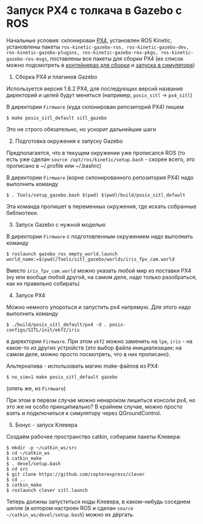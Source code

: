 # Запуск PX4 с толкача в Gazebo с ROS

Начальные условия: склонирован [PX4](https://github.com/PX4/Firmware), установлен ROS Kinetic,
установлены пакеты ```ros-kinetic-gazebo-ros, ros-kinetic-gazebo-dev, ros-kinetic-gazebo-plugins,
ros-kinetic-gazebo-ros-pkgs, ros-kinetic-gazebo-ros-msgs```, поставлены все пакеты для сборки PX4 (их список можно подсмотреть в [контейнерах для сборки](https://github.com/PX4/containers/blob/master/docker/px4-dev/Dockerfile_base) и [запуска в симуляторе](https://github.com/PX4/containers/blob/master/docker/px4-dev/Dockerfile_simulation))

1. Сборка PX4 и плагинов Gazebo

Используется версия 1.8.2 PX4, для последующих версий названия директорий и целей будут меняться (например, ```posix_sitl``` -> ```px4_sitl```)

В директории ```Firmware``` (куда склонирован репозиторий PX4) пишем

```
$ make posix_sitl_default sitl_gazebo
```

Это не строго обязательно, но ускорит дальнейшие шаги

2. Подготовка окружения к запуску Gazebo

Предполагается, что в текущем окружении уже прописался ROS (то есть уже сделан
```source /opt/ros/kinetic/setup.bash``` - скорее всего, это прописано в ~/.profile или ~/.bashrc)

В директории ```Firmware``` (корне склонированного репозитория PX4) надо выполнить команду

```
$ . Tools/setup_gazebo.bash $(pwd) $(pwd)/build/posix_sitl_default
```

Эта команда пропишет в переменных окружения, где искать собранные библиотеки.

3. Запуск Gazebo с нужной моделью

В директории ```Firmware``` с подготовленным окружением надо выполнить команду

```
$ roslaunch gazebo_ros empty_world.launch world_name:=$(pwd)/Tools/sitl_gazebo/worlds/iris_fpv_cam.world
```

Вместо ```iris_fpv_cam.world``` можно указать любой мир из поставки PX4 (ну или вообще любой другой, на самом деле, надо только разобраться, как их правильно собирать)

4. Запуск PX4

Можно немного упороться и запустить px4 напрямую. Для этого надо выполнить команду

```
$ ./build/posix_sitl_default/px4 -d . posix-configs/SITL/init/ekf2/iris
```

в директории ```Firmware```. При этом ```ekf2``` можно заменить на ```lpe```, ```iris``` - на какое-то из других устройств (это выбор файла инициализации; на самом деле, можно просто посмотреть, что в них прописано).

Альтернатива - использовать магию make-файлов из PX4:

```
$ no_sim=1 make posix_sitl_default gazebo
```

(опять же, из ```Firmware```)

При этом в первом случае можно ненароком лишиться консоли px4, но это же не особо принципиально? В крайнем случае, можно просто взять и подключиться к симулятору через QGroundControl.

5. Бонус - запуск Клевера

Создаём рабочее пространство catkin, собираем пакеты Клевера:

```
$ mkdir -p ~/catkin_ws/src
$ cd ~/catkin_ws
$ catkin_make
$ . devel/setup.bash
$ cd src
$ git clone https://github.com/copterexpress/clever
$ cd ..
$ catkin_make
$ roslaunch clever sitl.launch
```

Теперь должны запуститься ноды Клевера, в каком-нибудь соседнем шелле (в котором настроен ROS и сделан ```source ~/catkin_ws/devel/setup.bash```) можно их дёргать.
